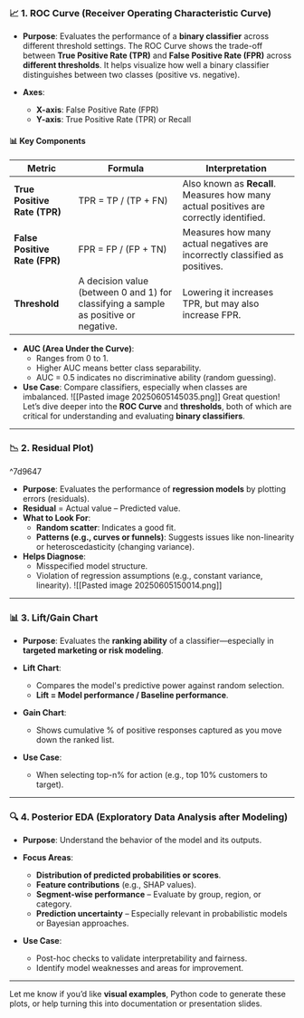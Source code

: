 
### 📈 **1. ROC Curve (Receiver Operating Characteristic Curve)**

* **Purpose**: Evaluates the performance of a **binary classifier** across different threshold settings. The ROC Curve shows the trade-off between **True Positive Rate (TPR)** and **False Positive Rate (FPR)** across **different thresholds**. It helps visualize how well a binary classifier distinguishes between two classes (positive vs. negative).
* **Axes**:

  * **X-axis**: False Positive Rate (FPR)
  * **Y-axis**: True Positive Rate (TPR) or Recall
#### 📊 **Key Components**

| Metric                        | Formula                                                                              | Interpretation                                                                         |
| ----------------------------- | ------------------------------------------------------------------------------------ | -------------------------------------------------------------------------------------- |
| **True Positive Rate (TPR)**  | TPR = TP / (TP + FN)                                                                 | Also known as **Recall**. Measures how many actual positives are correctly identified. |
| **False Positive Rate (FPR)** | FPR = FP / (FP + TN)                                                                 | Measures how many actual negatives are incorrectly classified as positives.            |
| **Threshold**                 | A decision value (between 0 and 1) for classifying a sample as positive or negative. | Lowering it increases TPR, but may also increase FPR.                                  |

* **AUC (Area Under the Curve)**:
  * Ranges from 0 to 1.
  * Higher AUC means better class separability.
  * AUC = 0.5 indicates no discriminative ability (random guessing).
* **Use Case**: Compare classifiers, especially when classes are imbalanced.
![[Pasted image 20250605145035.png]]
Great question! Let’s dive deeper into the **ROC Curve** and **thresholds**, both of which are critical for understanding and evaluating **binary classifiers**.

---

### 📉 **2. Residual  Plot)** 

^7d9647

* **Purpose**: Evaluates the performance of **regression models** by plotting errors (residuals).
* **Residual** = Actual value – Predicted value.
* **What to Look For**:
  * **Random scatter**: Indicates a good fit.
  * **Patterns (e.g., curves or funnels)**: Suggests issues like non-linearity or heteroscedasticity (changing variance).
* **Helps Diagnose**:
  * Misspecified model structure.
  * Violation of regression assumptions (e.g., constant variance, linearity).
![[Pasted image 20250605150014.png]]
---

### 📊 **3. Lift/Gain Chart**

* **Purpose**: Evaluates the **ranking ability** of a classifier—especially in **targeted marketing or risk modeling**.
* **Lift Chart**:

  * Compares the model's predictive power against random selection.
  * **Lift = Model performance / Baseline performance**.
* **Gain Chart**:

  * Shows cumulative % of positive responses captured as you move down the ranked list.
* **Use Case**:

  * When selecting top-n% for action (e.g., top 10% customers to target).

---

### 🔍 **4. Posterior EDA (Exploratory Data Analysis after Modeling)**

* **Purpose**: Understand the behavior of the model and its outputs.
* **Focus Areas**:

  * **Distribution of predicted probabilities or scores**.
  * **Feature contributions** (e.g., SHAP values).
  * **Segment-wise performance** – Evaluate by group, region, or category.
  * **Prediction uncertainty** – Especially relevant in probabilistic models or Bayesian approaches.
* **Use Case**:

  * Post-hoc checks to validate interpretability and fairness.
  * Identify model weaknesses and areas for improvement.

---

Let me know if you’d like **visual examples**, Python code to generate these plots, or help turning this into documentation or presentation slides.
